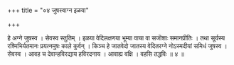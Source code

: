 +++
title = "०४ जुषस्वाग्न इळया"

+++

हे अग्ने जुषस्व । सेवस्व स्तुतिम् । इळया वेदिलक्षणया भूम्या वाचा वा सजॊशाः समानप्रीतिः । तथा सूर्यस्य रश्मिभिर्यतमानः प्रयत्नमुषः काले कुर्वन् । किञ्च हे जातवेदो जातस्य वेदितरग्ने नोऽस्मदीयां समिधं जुषस्व । सेवस्व । आवह च देवान्हविरद्याय हविरदनाय । आवाह्य वक्षि । वहसि तद्धविः ॥ ४ ॥